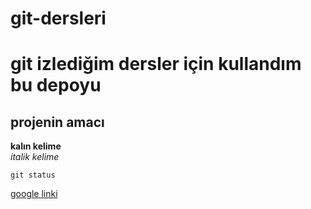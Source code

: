 # git-dersleri
# git izlediğim dersler için kullandım bu depoyu
## projenin amacı
**kalın kelime**</br>
*italik kelime*


`git status`

[google linki](https://www.google.com.tr/)
